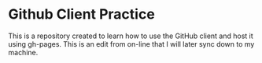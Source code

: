 Github Client Practice
========================

This is a repository created to learn how to use the GitHub client and host it using gh-pages. 
This is an edit from on-line that I will later sync down to my machine.
